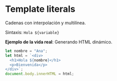 # Template literals

Cadenas con interpolación y multilínea.

Sintaxis: `Hola ${variable}`

**Ejemplo de la vida real**: Generando HTML dinámico.

```javascript
let nombre = "Ana";
let html = `<div>
  <h1>Hola ${nombre}</h1>
  <p>Bienvenida</p>
</div>`;
document.body.innerHTML = html;
```